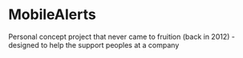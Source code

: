 # MobileAlerts
Personal concept project that never came to fruition (back in 2012) - designed to help the support peoples at a company
